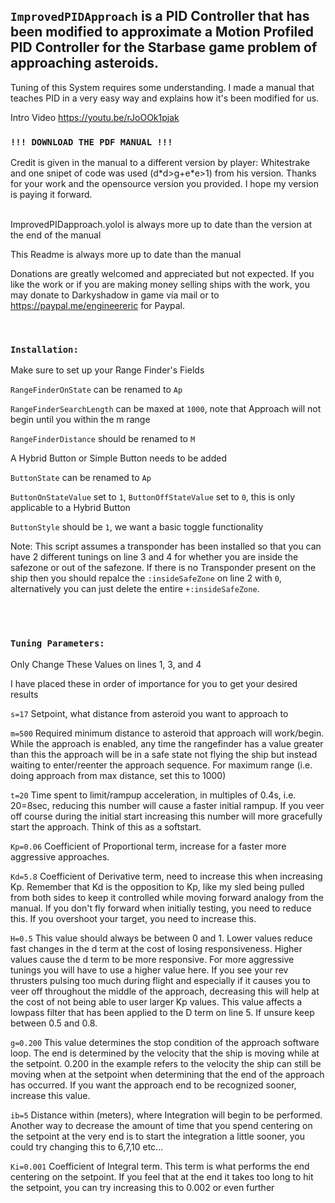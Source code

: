 ## `ImprovedPIDApproach` is a PID Controller that has been modified to approximate a Motion Profiled PID Controller for the Starbase game problem of approaching asteroids.

Tuning of this System requires some understanding. I made a manual that teaches PID in a very easy way and explains how it's been modified for us.

Intro Video https://youtu.be/rJoOOk1pjak

### `!!! DOWNLOAD THE PDF MANUAL !!!`
Credit is given in the manual to a different version by player: Whitestrake and one snipet of code was used (d\*d>g+e\*e>1) from his version. Thanks for your work and the opensource version you provided. I hope my version is paying it forward.

<br>
ImprovedPIDapproach.yolol is always more up to date than the version at the end of the manual

This Readme is always more up to date than the manual
<br>

Donations are greatly welcomed and appreciated but not expected. If you like the work or if you are making money selling ships with the work, you may donate to Darkyshadow in game via mail or to https://paypal.me/engineereric for Paypal.

<br>

### `Installation:`

Make sure to set up your Range Finder&#39;s Fields

`RangeFinderOnState` can be renamed to `Ap`

`RangeFinderSearchLength` can be maxed at `1000`, note that Approach will not begin until you within the m range

`RangeFinderDistance` should be renamed to `M`

A Hybrid Button or Simple Button needs to be added

`ButtonState` can be renamed to `Ap`

`ButtonOnStateValue` set to `1`, `ButtonOffStateValue` set to `0`, this is only applicable to a Hybrid Button

`ButtonStyle` should be `1`, we want a basic toggle functionality

Note: This script assumes a transponder has been installed so that you can have 2 different tunings on line 3 and 4 for whether you are inside the safezone or out of the safezone. If there is no Transponder present on the ship then you should repalce the `:insideSafeZone` on line 2 with `0`, alternatively you can just delete the entire `+:insideSafeZone`.

<br>
<br>

### `Tuning Parameters:`

Only Change These Values on lines 1, 3, and 4

I have placed these in order of importance for you to get your desired results

`s=17` Setpoint, what distance from asteroid you want to approach to

`m=500` Required minimum distance to asteroid that approach will work/begin. While the approach is enabled, any time the rangefinder has a value greater than this the approach will be in a safe state not flying the ship but instead waiting to enter/reenter the approach sequence. For maximum range (i.e. doing approach from max distance, set this to 1000)  

`t=20` Time spent to limit/rampup acceleration, in multiples of 0.4s, i.e. 20=8sec, reducing this number will cause a faster initial rampup. If you veer off course during the initial start increasing this number will more gracefully start the approach. Think of this as a softstart.

`Kp=0.06` Coefficient of Proportional term, increase for a faster more aggressive approaches.

`Kd=5.8` Coefficient of Derivative term, need to increase this when increasing Kp. Remember that Kd is the opposition to Kp, like my sled being pulled from both sides to keep it controlled while moving forward analogy from the manual. If you don&#39;t fly forward when initially testing, you need to reduce this. If you overshoot your target, you need to increase this.

`H=0.5` This value should always be between 0 and 1. Lower values reduce fast changes in the d term at the cost of losing responsiveness. Higher values cause the d term to be more responsive. For more aggressive tunings you will have to use a higher value here. If you see your rev thrusters pulsing too much during flight and especially if it causes you to veer off throughout the middle of the approach, decreasing this will help at the cost of not being able to user larger Kp values. This value affects a lowpass filter that has been applied to the D term on line 5. If unsure keep between 0.5 and 0.8.

`g=0.200` This value determines the stop condition of the approach software loop. The end is determined by the velocity that the ship is moving while at the setpoint. 0.200 in the example refers to the velocity the ship can still be moving when at the setpoint when determining that the end of the approach has occurred. If you want the approach end to be recognized sooner, increase this value. 

`ib=5` Distance within (meters), where Integration will begin to be performed. Another way to decrease the amount of time that you spend centering on the setpoint at the very end is to start the integration a little sooner, you could try changing this to 6,7,10 etc…

`Ki=0.001` Coefficient of Integral term. This term is what performs the end centering on the setpoint. If you feel that at the end it takes too long to hit the setpoint, you can try increasing this to 0.002 or even further

